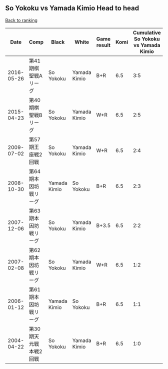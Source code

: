 ## So Yokoku vs Yamada Kimio Head to head

[Back to ranking](../../index.md)




| **Date** | **Comp** | **Black** | **White** | **Game result** | **Komi** | **Cumulative So Yokoku vs Yamada Kimio** | **So Yokoku streak** | **Yamada Kimio streak** | 
| --- | --- | --- | --- | --- | --- | --- | --- | --- |
| 2016-05-26 | 第41期棋聖戦Aリーグ | So Yokoku | Yamada Kimio | B+R | 6.5 | 3:5 | 1 | 0 | 
| 2015-04-23 | 第40期棋聖戦Bリーグ | So Yokoku | Yamada Kimio | W+R | 6.5 | 2:5 | 0 | 3 | 
| 2009-07-02 | 第57期王座戦2回戦 | So Yokoku | Yamada Kimio | W+R | 6.5 | 2:4 | 0 | 2 | 
| 2008-10-30 | 第64期本因坊戦リーグ | Yamada Kimio | So Yokoku | B+R | 6.5 | 2:3 | 0 | 1 | 
| 2007-12-06 | 第63期本因坊戦リーグ | So Yokoku | Yamada Kimio | B+3.5 | 6.5 | 2:2 | 1 | 0 | 
| 2007-02-08 | 第62期本因坊戦リーグ | So Yokoku | Yamada Kimio | W+R | 6.5 | 1:2 | 0 | 2 | 
| 2006-01-12 | 第61期本因坊戦リーグ | Yamada Kimio | So Yokoku | B+R | 6.5 | 1:1 | 0 | 1 | 
| 2004-04-22 | 第30期天元戦本戦2回戦 | So Yokoku | Yamada Kimio | B+R | 6.5 | 1:0 | 1 | 0 |




